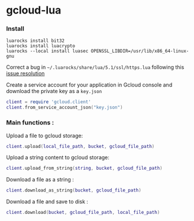 # gcloud-lua

### Install

    luarocks install bit32
    luarocks install luacrypto
    luarocks --local install luasec OPENSSL_LIBDIR=/usr/lib/x86_64-linux-gnu

Correct a bug in `~/.luarocks/share/lua/5.1/ssl/https.lua` following this [issue resolution](https://github.com/brunoos/luasec/issues/44)

Create a service account for your application in Gcloud console and download the private key as a `key.json`

```lua
client = require 'gcloud.client'
client.from_service_account_json("key.json")
```

### Main functions :

Upload a file to gcloud storage:

```lua
client.upload(local_file_path, bucket, gcloud_file_path)
```

Upload a string content to gcloud storage:

```lua
client.upload_from_string(string, bucket, gcloud_file_path)
```


Download a file as a string :

```lua
client.download_as_string(bucket, gcloud_file_path)
```

Download a file and save to disk :

```lua
client.download(bucket, gcloud_file_path, local_file_path)
```
